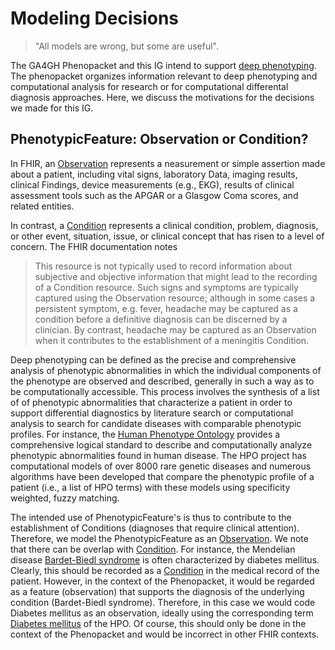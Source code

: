 # Modeling Decisions

 > "All models are wrong, but some are useful".

The GA4GH Phenopacket and this IG intend to support [deep phenotyping](phenotype.md). The phenopacket
organizes information relevant to deep phenotyping and computational analysis for research or for
computational differental diagnosis approaches. Here, we discuss the motivations for the decisions we made for this IG.

## PhenotypicFeature: Observation or Condition?

In FHIR, an [Observation](https://www.hl7.org/fhir/observation.html) represents a neasurement or simple assertion made about a patient, including
vital signs, laboratory Data, imaging results, clinical Findings, device measurements (e.g., EKG), results of clinical assessment tools such as the 
APGAR or a Glasgow Coma scores, and related entities.

In contrast, a [Condition](https://www.hl7.org/fhir/condition.html) represents a clinical condition, problem, diagnosis, or other event, situation, issue, or clinical concept that has risen to a level of concern. The FHIR documentation notes 

 > This resource is not typically used to record information about subjective and objective information that 
   might lead to the recording of a Condition resource. Such signs and symptoms are typically captured using the 
   Observation resource; although in some cases a persistent symptom, e.g. fever, headache may be captured as a 
   condition before a definitive diagnosis can be discerned by a clinician. By contrast, headache may be captured 
   as an Observation when it contributes to the establishment of a meningitis Condition. 

Deep phenotyping can be defined as the precise and comprehensive analysis of phenotypic abnormalities in which the individual components of the phenotype are observed and described, generally in such a way as to be computationally accessible. This process involves the synthesis of a list of
of phenotypic abnormalities that characterize a patient in order to support differential diagnostics by literature search or computational analysis to search for candidate diseases with comparable phenotypic profiles. For instance, the [Human Phenotype Ontology](https://hpo.jax.org/app/) provides a comprehensive logical standard to describe and computationally analyze phenotypic abnormalities found in human disease.  The HPO project has computational models of over 8000 rare genetic diseases and numerous algorithms have been developed that compare the phenotypic profile of a patient (i.e., a list of HPO terms) with these models using specificity weighted, fuzzy matching.

The intended use of PhenotypicFeature's is thus to contribute to the establishment of Conditions (diagnoses that require clinical attention). Therefore, we model the PhenotypicFeature as an [Observation](https://www.hl7.org/fhir/observation.html). We note that there can be overlap with 
[Condition](https://www.hl7.org/fhir/condition.html). For instance, the Mendelian disease [Bardet-Biedl syndrome](https://www.ncbi.nlm.nih.gov/books/NBK1363/) is often characterized by diabetes mellitus. Clearly, this should be recorded as a [Condition](https://www.hl7.org/fhir/condition.html) in the medical record of the patient. However, in the context of the Phenopacket, it would be regarded as a feature (observation) that supports the diagnosis of the underlying condition (Bardet-Biedl syndrome). Therefore, in this case we would code Diabetes mellitus as an observation, ideally using the corresponding term [Diabetes mellitus](https://hpo.jax.org/app/browse/term/HP:0000819) of the HPO. Of course, this should only be done in the context of the Phenopacket and would be incorrect in other FHIR contexts.



